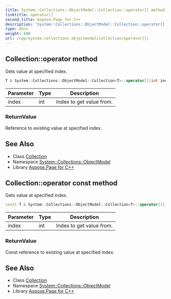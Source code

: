 ```yaml
---
title: System::Collections::ObjectModel::Collection::operator[] method
linktitle: operator[]
second_title: Aspose.Page for C++
description: 'System::Collections::ObjectModel::Collection::operator[] method. Gets value at specified index in C++.'
type: docs
weight: 600
url: /cpp/system.collections.objectmodel/collection/operator[]/
---
```

## Collection::operator[](int) method


Gets value at specified index.

```cpp
T & System::Collections::ObjectModel::Collection<T>::operator[](int index)
```


| Parameter | Type | Description |
| --- | --- | --- |
| index | int | Index to get value from. |

### ReturnValue

Reference to existing value at specified index.

## See Also

* Class [Collection](../)
* Namespace [System::Collections::ObjectModel](../../)
* Library [Aspose.Page for C++](../../../)
## Collection::operator[](int) const method


Gets value at specified index.

```cpp
const T & System::Collections::ObjectModel::Collection<T>::operator[](int index) const
```


| Parameter | Type | Description |
| --- | --- | --- |
| index | int | Index to get value from. |

### ReturnValue

Const reference to existing value at specified index.

## See Also

* Class [Collection](../)
* Namespace [System::Collections::ObjectModel](../../)
* Library [Aspose.Page for C++](../../../)
